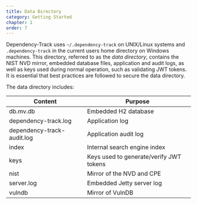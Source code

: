 ```yaml
---
title: Data Directory
category: Getting Started
chapter: 1
order: 7
---
```


Dependency-Track uses `~/.dependency-track` on UNIX/Linux systems and `.dependency-track` in the current users 
home directory on Windows machines. This directory, referred to as the *data directory*, contains 
the NIST NVD mirror, embedded database files, application and audit logs, as well as keys used during normal 
operation, such as validating JWT tokens. It is essential that best practices are followed to secure the 
data directory.

The data directory includes:


| Content                    | Purpose                                    |
| -------------------------- | ------------------------------------------ |
| db.mv.db                   | Embedded H2 database                       |
| dependency-track.log       | Application log                            |
| dependency-track-audit.log | Application audit log                      |
| index                      | Internal search engine index               |
| keys                       | Keys used to generate/verify JWT tokens    |
| nist                       | Mirror of the NVD and CPE                  |
| server.log                 | Embedded Jetty server log                  |
| vulndb                     | Mirror of VulnDB                           |
